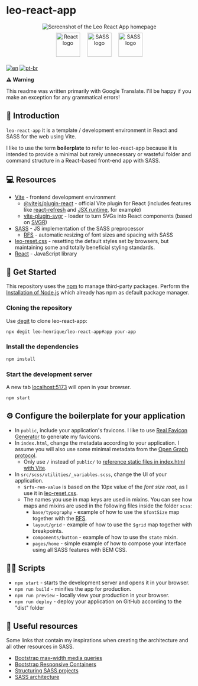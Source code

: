 # leo-react-app

<div align="center">
	<img src="https://user-images.githubusercontent.com/72027449/212686494-3c9d878f-c269-4520-aa61-649a2d94f691.gif"
	alt="Screenshot of the Leo React App homepage" />
</div>

<div align="center">
	<a href="https://pt-br.reactjs.org/"
	target="_blank"
	rel="external referrer noopener"
	style="display: inline-block; padding: 8px">
		<img src="https://cdn.jsdelivr.net/gh/devicons/devicon/icons/react/react-original.svg"
		alt="React logo"
		width="65" />
	</a>
	<a href="https://vitejs.dev"
	target="_blank"
	rel="external referrer noopener"
	style="display: inline-block; padding: 8px">
		<img src="https://vitejs.dev/logo.svg"
		alt="SASS logo"
		width="65" />         
	</a>
	<a href="https://sass-lang.com/"
	target="_blank"
	rel="external referrer noopener"
	style="display: inline-block; padding: 8px">
        <img src="https://cdn.jsdelivr.net/gh/devicons/devicon/icons/sass/sass-original.svg"
		alt="SASS logo"
		width="65" />
	</a>
</div>

[![en](https://img.shields.io/badge/lang-en-red.svg)](https://github.com/Leo-Henrique/leo-react-app/blob/main/README.md)
[![pt-br](https://img.shields.io/badge/lang-pt--br-green.svg)](https://github.com/Leo-Henrique/leo-react-app/blob/main/README-pt-BR.md)

**⚠️ Warning**

This readme was written primarily with Google Translate. I'll be happy if you make an exception for any grammatical errors!

## 🔎 Introduction

`leo-react-app` it is a template / development environment in React and SASS for the web using Vite.

I like to use the term **boilerplate** to refer to leo-react-app because it is intended to provide a minimal but rarely unnecessary or wasteful folder and command structure in a React-based front-end app with SASS.

## 💻 Resources

* [Vite](https://vitejs.dev/) - frontend development environment
	* [@vitejs/plugin-react](https://github.com/vitejs/vite-plugin-react/tree/main/packages/plugin-react) - official Vite plugin for React (includes features like [react-refresh](https://www.npmjs.com/package/react-refresh) and [JSX runtime](https://github.com/alloc/vite-react-jsx#faq), for example)
	* [vite-plugin-svgr](https://github.com/pd4d10/vite-plugin-svgr) - loader to turn SVGs into React components (based on [SVGR](https://react-svgr.com/))
* [SASS](https://www.npmjs.com/package/sass) - JS implementation of the SASS preprocessor
	* [RFS](https://github.com/twbs/rfs#readme) - automatic resizing of font sizes and spacing with SASS
* [leo-reset.css](https://github.com/Leo-Henrique/leo-reset.css) - resetting the default styles set by browsers, but maintaining some and totally beneficial styling standards.
* [React](https://pt-br.reactjs.org/) - JavaScript library

## 🚀 Get Started

This repository uses the [npm](https://www.npmjs.com/) to manage third-party packages. Perform the [Installation of Node.js](https://nodejs.org/pt-br/) which already has npm as default package manager.

### Cloning the repository

Use [degit](https://github.com/Rich-Harris/degit) to clone leo-react-app:

```bash
npx degit leo-henrique/leo-react-app#app your-app
```

### Install the dependencies

```bash
npm install
```

### Start the development server

A new tab [localhost:5173](http://localhost:5173) will open in your browser.

```
npm start
```

## ⚙️ Configure the boilerplate for your application

* In `public`, include your application's favicons. I like to use [Real Favicon Generator](https://realfavicongenerator.net/) to generate my favicons.
* In `index.html`, change the metadata according to your application. I assume you will also use some minimal metadata from the [Open Graph protocol](https://ogp.me/).
    * Only  use `/` instead of `public/` to [reference static files in index.html with Vite](https://vitejs.dev/guide/assets.html#the-public-directory).
* In `src/scss/utilities/_variables.scss`, change the UI of your application.
	* `$rfs-rem-value` is based on the 10px value of the *font size root*, as I use it in [leo-reset.css](https://github.com/Leo-Henrique/leo-reset.css).
	* The names you use in map keys are used in mixins. You can see how maps and mixins are used in the following files inside the folder `scss`:
		* `base/typography` - example of how to use the `$fontSize` map together with the [RFS](https://github.com/twbs/rfs#readme).
		* `layout/grid` - example of how to use the `$grid` map together with breakpoints.
		* `components/button` - example of how to use the `state` mixin.
		* `pages/home` - simple example of how to compose your interface using all SASS features with BEM CSS.

## 👨‍💻 Scripts 

* `npm start` - starts the development server and opens it in your browser.
* `npm run build` - minifies the app for production.
* `npm run preview` - locally view your production in your browser.
* `npm run deploy` - deploy your application on GitHub according to the "dist" folder

## 🔗 Useful resources

Some links that contain my inspirations when creating the architecture and all other resources in SASS.

* [Bootstrap max-width media queries](https://getbootstrap.com/docs/5.3/layout/breakpoints/#max-width)
* [Bootstrap Responsive Containers](https://getbootstrap.com/docs/5.3/layout/containers/#responsive-containers)
* [Structuring SASS projects](https://itnext.io/structuring-your-sass-projects-c8d41fa55ed4)
* [SASS architecture](https://gist.github.com/AdamMarsden/7b85e8d5bdb5bef969a0)